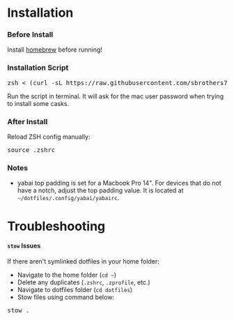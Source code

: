 # Installation
### Before Install
Install [homebrew](https://brew.sh) before running!

### Installation Script
<pre lang="markdown">zsh < (curl -sL https://raw.githubusercontent.com/sbrothers7/dotfiles/main/install.sh)</pre>
Run the script in terminal. It will ask for the mac user password when trying to install some casks.

### After Install
Reload ZSH config manually:
<pre lang="markdown">source .zshrc</pre>

### Notes
- yabai top padding is set for a Macbook Pro 14". For devices that do not have a notch, adjust the top padding value. It is located at ```~/dotfiles/.config/yabai/yabairc```.

# Troubleshooting
#### ```stow``` Issues
If there aren't symlinked dotfiles in your home folder:
- Navigate to the home folder (```cd ~```)
- Delete any duplicates (```.zshrc```, ```.zprofile```, etc.)
- Navigate to dotfiles folder (```cd dotfiles```)
- Stow files using command below:
<pre lang="markdown">stow .</pre>
